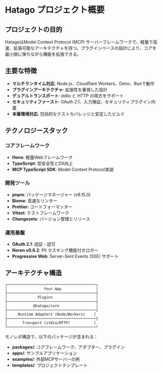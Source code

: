 # Hatago プロジェクト概要

## プロジェクトの目的
HatagoはModel Context Protocol (MCP) サーバーフレームワークで、軽量で高速、拡張可能なアーキテクチャを持つ。プラグインベースの設計により、コアを最小限に保ちながら機能を拡張できる。

## 主要な特徴
- **マルチランタイム対応**: Node.js、Cloudflare Workers、Deno、Bunで動作
- **プラグインアーキテクチャ**: 拡張性を重視した設計
- **デュアルトランスポート**: stdio と HTTP の両方をサポート
- **セキュリティファースト**: OAuth 2.1、入力検証、セキュリティプラグイン内蔵
- **本番環境対応**: 包括的なテストカバレッジと安定したビルド

## テクノロジースタック

### コアフレームワーク
- **Hono**: 軽量Webフレームワーク
- **TypeScript**: 型安全性とDX向上
- **MCP TypeScript SDK**: Model Context Protocol実装

### 開発ツール
- **pnpm**: パッケージマネージャー (v8.15.0)
- **Biome**: 高速なリンター
- **Prettier**: コードフォーマッター
- **Vitest**: テストフレームワーク
- **Changesets**: バージョン管理とリリース

### 運用基盤
- **OAuth 2.1**: 認証・認可
- **Noren v0.6.2**: PII マスキング機能付きロガー
- **Progressive Web**: Server-Sent Events (SSE) サポート

## アーキテクチャ構造
```
┌─────────────────────────────────────────┐
│                 Your App                │
├─────────────────────────────────────────┤
│              Plugins                    │
├─────────────────────────────────────────┤
│            @hatago/core                 │
├─────────────────────────────────────────┤
│     Runtime Adapters (Node/Workers)    │
├─────────────────────────────────────────┤
│       Transport (stdio/HTTP)           │
└─────────────────────────────────────────┘
```

モノレポ構造で、以下のパッケージが含まれる：
- **packages/**: コアフレームワーク、アダプター、プラグイン
- **apps/**: サンプルアプリケーション
- **examples/**: 外部MCPサーバーの例
- **templates/**: プロジェクトテンプレート